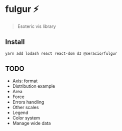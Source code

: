 # fulgur ⚡️

> Esoteric vis library

## Install

```
yarn add lodash react react-dom d3 @seracio/fulgur
```

## TODO

-   Axis: format
-   Distribution example
-   Area
-   Force
-   Errors handling
-   Other scales
-   Legend
-   Color system
-   Manage wide data
